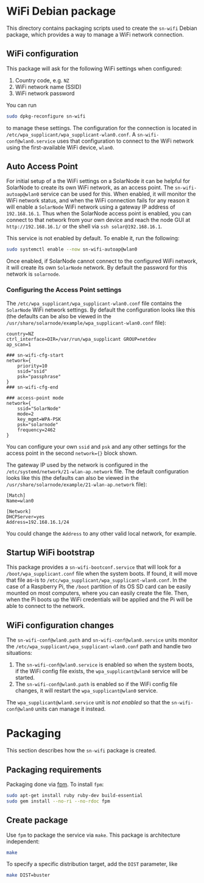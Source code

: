 # WiFi Debian package

This directory contains packaging scripts used to create the `sn-wifi` Debian package, which
provides a way to manage a WiFi network connection.

## WiFi configuration

This package will ask for the following WiFi settings when configured:

 1. Country code, e.g. `NZ`
 2. WiFi network name (SSID)
 3. WiFi network password
 
You can run 

```sh
sudo dpkg-reconfigure sn-wifi
```

to manage these settings. The configuration for the connection is located in
`/etc/wpa_supplicant/wpa_supplicant-wlan0.conf`. A `sn-wifi-conf@wlan0.service` uses that
configuration to connect to the WiFi network using the first-available WiFi device, `wlan0`.

## Auto Access Point

For initial setup of a the WiFi settings on a SolarNode it can be helpful for SolarNode to create
its own WiFi network, as an access point. The `sn-wifi-autoap@wlan0` service can be used for this.
When enabled, it will monitor the WiFi network status, and when the WiFi connection fails for
any reason it will enable a `SolarNode` WiFi network using a gateway IP address of `192.168.16.1`.
Thus when the SolarNode access point is enabled, you can connect to that network from your own
device and reach the node GUI at `http://192.168.16.1/` or the shell via `ssh solar@192.168.16.1`.

This service is not enabled by default. To enable it, run the following:

```sh
sudo systemctl enable --now sn-wifi-autoap@wlan0
```

Once enabled, if SolarNode cannot connect to the configured WiFi network, it will create its own
`SolarNode` network. By default the password for this network is `solarnode`.

### Configuring the Access Point settings

The `/etc/wpa_supplicant/wpa_supplicant-wlan0.conf` file contains the `SolarNode` WiFi network
settings. By default the configuration looks like this (the defaults can be also be viewed in the
`/usr/share/solarnode/example/wpa_supplicant-wlan0.conf` file):

```
country=NZ
ctrl_interface=DIR=/var/run/wpa_supplicant GROUP=netdev
ap_scan=1

### sn-wifi-cfg-start
network={
	priority=10
	ssid="ssid"
	psk="passphrase"
}
### sn-wifi-cfg-end

### access-point mode
network={
    ssid="SolarNode"
    mode=2
    key_mgmt=WPA-PSK
    psk="solarnode"
    frequency=2462
}
```

You can configure your own `ssid` and `psk` and any other settings for the access point in the 
second `network={}` block shown.

The gateway IP used by the network is configured in the `/etc/systemd/network/21-wlan-ap.network`
file. The default configuration looks like this (the defaults can also be viewed in the
`/usr/share/solarnode/example/21-wlan-ap.network` file):

```
[Match]
Name=wlan0

[Network]
DHCPServer=yes
Address=192.168.16.1/24
```

You could change the `Address` to any other valid local network, for example.

## Startup WiFi bootstrap

This package provides a `sn-wifi-bootconf.service` that will look for a `/boot/wpa_supplicant.conf`
file when the system boots. If found, it will move that file as-is to
`/etc/wpa_supplicant/wpa_supplicant-wlan0.conf`. In the case of a Raspberry Pi, the `/boot`
partition of its OS SD card can be easily mounted on most computers, where you can easily create the
file. Then, when the Pi boots up the WiFi credentials will be applied and the Pi will be able to
connect to the network.

## WiFi configuration changes

The `sn-wifi-conf@wlan0.path` and `sn-wifi-conf@wlan0.service` units monitor the 
`/etc/wpa_supplicant/wpa_supplicant-wlan0.conf` path and handle two situations:

 1. The `sn-wifi-conf@wlan0.service` is enabled so when the system boots, if the WiFi config
    file exists, the `wpa_supplicant@wlan0` service will be started.
 2. The `sn-wifi-conf@wlan0.path` is enabled so if the WiFi config file changes, it will restart
    the `wpa_supplicant@wlan0` service.

The `wpa_supplicant@wlan0.service` unit is _not enabled_ so that the `sn-wifi-conf@wlan0` units
can manage it instead.

# Packaging

This section describes how the `sn-wifi` package is created.

## Packaging requirements

Packaging done via [fpm][fpm]. To install `fpm`:

```sh
sudo apt-get install ruby ruby-dev build-essential
sudo gem install --no-ri --no-rdoc fpm
```

## Create package

Use `fpm` to package the service via `make`. This package is architecture independent:

```sh
make
```

To specify a specific distribution target, add the `DIST` parameter, like

```sh
make DIST=buster
```

[fpm]: https://github.com/jordansissel/fpm
[dropBrute]: https://github.com/robzr/dropBrute